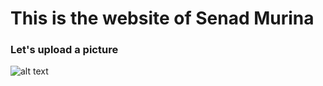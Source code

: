 # This is the website of Senad Murina

### Let's upload a picture

![alt text](https://github.com/murinas/my_website/blob/master/far-view1.png "Logo Title Text 1")

